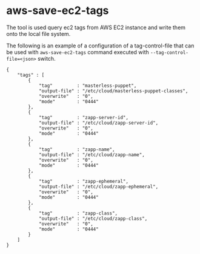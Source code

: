 # aws-save-ec2-tags

The tool is used query ec2 tags from AWS EC2 instance and write them onto the local file system.


The following is an example of a configuration of a tag-control-file that can be used with `aws-save-ec2-tags` command executed with `--tag-control-file=<json>` switch.
```
{
    "tags" : [
        {
            "tag"         : "masterless-puppet",
            "output-file" : "/etc/cloud/masterless-puppet-classes",
            "overwrite"   : "0",
            "mode"        : "0444"
        },
        {
            "tag"         : "zapp-server-id",
            "output-file" : "/etc/cloud/zapp-server-id",
            "overwrite"   : "0",
            "mode"        : "0444"
        },
        {
            "tag"         : "zapp-name",
            "output-file" : "/etc/cloud/zapp-name",
            "overwrite"   : "0",
            "mode"        : "0444"
        },
        {
            "tag"         : "zapp-ephemeral",
            "output-file" : "/etc/cloud/zapp-ephemeral",
            "overwrite"   : "0",
            "mode"        : "0444"
        },
        {
            "tag"         : "zapp-class",
            "output-file" : "/etc/cloud/zapp-class",
            "overwrite"   : "0",
            "mode"        : "0444"
        }
    ]
}
```
